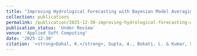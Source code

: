 ```yaml
---
title: "Improving Hydrological Forecasting with Bayesian Model Averaging Over Multiple Loss Functions"
collection: publications
permalink: /publication/2025-12-30-improving-hydrological-forecasting-with-bayesian-m
publication_status: 'Under Review'
venue: 'Applied Soft Computing'
date: '2025-12-30'
citation: '<strong>Dahal, K.</strong>, Gupta, A., Bokati, L. & Kumar, S.* (Under Review). &quot;Improving Hydrological Forecasting with Bayesian Model Averaging Over Multiple Loss Functions.&quot; <i>Applied Soft Computing</i>.'
---
```


